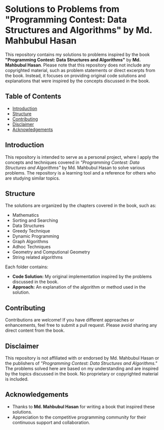 # Solutions to Problems from "Programming Contest: Data Structures and Algorithms" by Md. Mahbubul Hasan

This repository contains my solutions to problems inspired by the book **"Programming Contest: Data Structures and Algorithms"** by **Md. Mahbubul Hasan**. Please note that this repository does not include any copyrighted material, such as problem statements or direct excerpts from the book. Instead, it focuses on providing original code solutions and explanations that were inspired by the concepts discussed in the book.

## Table of Contents

- [Introduction](#introduction)
- [Structure](#structure)
- [Contributing](#contributing)
- [Disclaimer](#disclaimer)
- [Acknowledgements](#acknowledgements)

## Introduction

This repository is intended to serve as a personal project, where I apply the concepts and techniques covered in *"Programming Contest: Data Structures and Algorithms"* by Md. Mahbubul Hasan to solve various problems. The repository is a learning tool and a reference for others who are studying similar topics.

## Structure

The solutions are organized by the chapters covered in the book, such as:

- Mathematics
- Sorting and Searching
- Data Structures
- Greedy Technique
- Dynamic Programming
- Graph Algorithms
- Adhoc Techniques
- Geometry and Computional Geometry
- String related algorithms

Each folder contains:

- **Code Solution:** My original implementation inspired by the problems discussed in the book.
- **Approach:** An explanation of the algorithm or method used in the solution.

## Contributing

Contributions are welcome! If you have different approaches or enhancements, feel free to submit a pull request. Please avoid sharing any direct content from the book.

## Disclaimer

This repository is not affiliated with or endorsed by Md. Mahbubul Hasan or the publishers of *"Programming Contest: Data Structures and Algorithms."* The problems solved here are based on my understanding and are inspired by the topics discussed in the book. No proprietary or copyrighted material is included.

## Acknowledgements

- Thanks to **Md. Mahbubul Hasan** for writing a book that inspired these solutions.
- Appreciation to the competitive programming community for their continuous support and collaboration.
